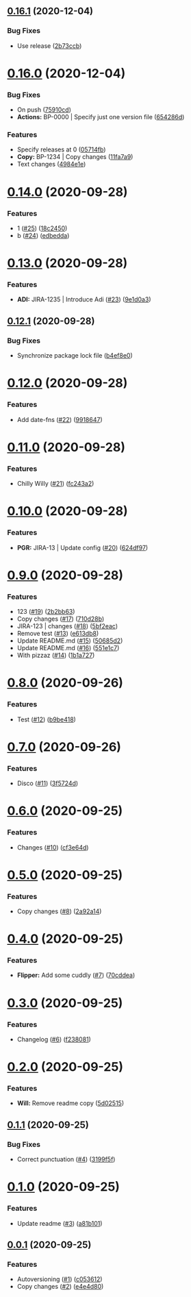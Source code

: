 ## [0.16.1](https://github.com/willclark/cuddly-disco/compare/v0.16.0...v0.16.1) (2020-12-04)


### Bug Fixes

* Use release ([2b73ccb](https://github.com/willclark/cuddly-disco/commit/2b73ccbc5b7b5358503e7f23afd084e509c1f317))



# [0.16.0](https://github.com/willclark/cuddly-disco/compare/v0.14.0...v0.16.0) (2020-12-04)


### Bug Fixes

* On push ([75910cd](https://github.com/willclark/cuddly-disco/commit/75910cdd6cd2b1e07402fad4b34755ecc087b228))
* **Actions:** BP-0000 | Specify just one version file ([654286d](https://github.com/willclark/cuddly-disco/commit/654286dd3c106de6702ad6ff20657aec02ea8e7b))


### Features

* Specify releases at 0 ([05714fb](https://github.com/willclark/cuddly-disco/commit/05714fb1cfefc85b8596fe54023140c169de1d24))
* **Copy:** BP-1234 | Copy changes ([11fa7a9](https://github.com/willclark/cuddly-disco/commit/11fa7a91290630c0eebf0506fc860334c5f45724))
* Text changes ([4984e1e](https://github.com/willclark/cuddly-disco/commit/4984e1ec1a96b25995080e2c61f3db1f0758eb9f))



# [0.14.0](https://github.com/willclark/cuddly-disco/compare/v0.13.0...v0.14.0) (2020-09-28)


### Features

* 1 ([#25](https://github.com/willclark/cuddly-disco/issues/25)) ([18c2450](https://github.com/willclark/cuddly-disco/commit/18c245084c276edeaa0a3a67393d89d44ae52e43))
* b ([#24](https://github.com/willclark/cuddly-disco/issues/24)) ([edbedda](https://github.com/willclark/cuddly-disco/commit/edbedda1397429a3853f112fffbdca55ec101322))



# [0.13.0](https://github.com/willclark/cuddly-disco/compare/v0.12.1...v0.13.0) (2020-09-28)


### Features

* **ADI:** JIRA-1235 | Introduce Adi ([#23](https://github.com/willclark/cuddly-disco/issues/23)) ([9e1d0a3](https://github.com/willclark/cuddly-disco/commit/9e1d0a3fa17af47d664fd05c8dd1857b836d9931))



## [0.12.1](https://github.com/willclark/cuddly-disco/compare/v0.12.0...v0.12.1) (2020-09-28)


### Bug Fixes

* Synchronize package lock file ([b4ef8e0](https://github.com/willclark/cuddly-disco/commit/b4ef8e0a09e5cfc2ecee9210ddccec8e90d0feaa))



# [0.12.0](https://github.com/willclark/cuddly-disco/compare/v0.11.0...v0.12.0) (2020-09-28)


### Features

* Add date-fns ([#22](https://github.com/willclark/cuddly-disco/issues/22)) ([9918647](https://github.com/willclark/cuddly-disco/commit/9918647a117f9be8dfd3d40e7e85f654f7c572f2))



# [0.11.0](https://github.com/willclark/cuddly-disco/compare/v0.10.0...v0.11.0) (2020-09-28)


### Features

* Chilly Willy ([#21](https://github.com/willclark/cuddly-disco/issues/21)) ([fc243a2](https://github.com/willclark/cuddly-disco/commit/fc243a22aba81cfe993385c3352d1699a4374eb9))



# [0.10.0](https://github.com/willclark/cuddly-disco/compare/v0.9.0...v0.10.0) (2020-09-28)


### Features

* **PGR:** JIRA-13 | Update config ([#20](https://github.com/willclark/cuddly-disco/issues/20)) ([624df97](https://github.com/willclark/cuddly-disco/commit/624df977d21b402f6f168bc3c7a19578ce5eb8e1))



# [0.9.0](https://github.com/willclark/cuddly-disco/compare/v0.8.0...v0.9.0) (2020-09-28)


### Features

* 123 ([#19](https://github.com/willclark/cuddly-disco/issues/19)) ([2b2bb63](https://github.com/willclark/cuddly-disco/commit/2b2bb6312047ce485c5ef93a2503db0b2a02c568))
* Copy changes ([#17](https://github.com/willclark/cuddly-disco/issues/17)) ([710d28b](https://github.com/willclark/cuddly-disco/commit/710d28bdee49fb91330e1e959ef5514a476d6626))
* JIRA-123 | changes ([#18](https://github.com/willclark/cuddly-disco/issues/18)) ([5bf2eac](https://github.com/willclark/cuddly-disco/commit/5bf2eace52fac659319f989390744cc8ff318a15))
* Remove test ([#13](https://github.com/willclark/cuddly-disco/issues/13)) ([e613db8](https://github.com/willclark/cuddly-disco/commit/e613db8466452d067ef04c014e8e7492a0b8cfb4))
* Update README.md ([#15](https://github.com/willclark/cuddly-disco/issues/15)) ([50685d2](https://github.com/willclark/cuddly-disco/commit/50685d2e8816b4ef408590a58f82140886bca64c))
* Update README.md ([#16](https://github.com/willclark/cuddly-disco/issues/16)) ([551e1c7](https://github.com/willclark/cuddly-disco/commit/551e1c75ac37793736de8f3f846c9690e3716d29))
* With pizzaz ([#14](https://github.com/willclark/cuddly-disco/issues/14)) ([1b1a727](https://github.com/willclark/cuddly-disco/commit/1b1a727d55f75847fd11de8fff3b1d8a409c1ea6))



# [0.8.0](https://github.com/willclark/cuddly-disco/compare/v0.7.0...v0.8.0) (2020-09-26)


### Features

* Test ([#12](https://github.com/willclark/cuddly-disco/issues/12)) ([b9be418](https://github.com/willclark/cuddly-disco/commit/b9be418db36ec3c104ea99fc42ea58d4e6889d60))



# [0.7.0](https://github.com/willclark/cuddly-disco/compare/v0.6.0...v0.7.0) (2020-09-26)


### Features

* Disco ([#11](https://github.com/willclark/cuddly-disco/issues/11)) ([3f5724d](https://github.com/willclark/cuddly-disco/commit/3f5724de596b9f97412398355e037128d99bf5a9))



# [0.6.0](https://github.com/willclark/cuddly-disco/compare/v0.5.0...v0.6.0) (2020-09-25)


### Features

* Changes ([#10](https://github.com/willclark/cuddly-disco/issues/10)) ([cf3e64d](https://github.com/willclark/cuddly-disco/commit/cf3e64d25e1416a64f4b80810c6b1d112728d16a))



# [0.5.0](https://github.com/willclark/cuddly-disco/compare/v0.4.0...v0.5.0) (2020-09-25)


### Features

* Copy changes ([#8](https://github.com/willclark/cuddly-disco/issues/8)) ([2a92a14](https://github.com/willclark/cuddly-disco/commit/2a92a14805adba4987542462bca00460fbdc857f))



# [0.4.0](https://github.com/willclark/cuddly-disco/compare/v0.3.0...v0.4.0) (2020-09-25)


### Features

* **Flipper:** Add some cuddly ([#7](https://github.com/willclark/cuddly-disco/issues/7)) ([70cddea](https://github.com/willclark/cuddly-disco/commit/70cddeae88289ce13e09830ffc7b387fb838135e))



# [0.3.0](https://github.com/willclark/cuddly-disco/compare/v0.2.0...v0.3.0) (2020-09-25)


### Features

* Changelog ([#6](https://github.com/willclark/cuddly-disco/issues/6)) ([f238081](https://github.com/willclark/cuddly-disco/commit/f2380818f64a67a1d103e5b800676314136ea622))



# [0.2.0](https://github.com/willclark/cuddly-disco/compare/v0.1.1...v0.2.0) (2020-09-25)


### Features

* **Will:** Remove readme copy ([5d02515](https://github.com/willclark/cuddly-disco/commit/5d025152f29cb9aa9545c42bad76fa74ffbb7103))



## [0.1.1](https://github.com/willclark/cuddly-disco/compare/v0.1.0...v0.1.1) (2020-09-25)


### Bug Fixes

* Correct punctuation ([#4](https://github.com/willclark/cuddly-disco/issues/4)) ([3199f5f](https://github.com/willclark/cuddly-disco/commit/3199f5fbcc30e8ca051e27dc840176064224fea1))



# [0.1.0](https://github.com/willclark/cuddly-disco/compare/v0.0.1...v0.1.0) (2020-09-25)


### Features

* Update readme ([#3](https://github.com/willclark/cuddly-disco/issues/3)) ([a81b101](https://github.com/willclark/cuddly-disco/commit/a81b101ca2a26e1ff134c57dce25b14e6fcdb479))



## [0.0.1](https://github.com/willclark/cuddly-disco/compare/c053612ee9771d03945fbc9fcb309cb765505d6c...v0.0.1) (2020-09-25)


### Features

* Autoversioning ([#1](https://github.com/willclark/cuddly-disco/issues/1)) ([c053612](https://github.com/willclark/cuddly-disco/commit/c053612ee9771d03945fbc9fcb309cb765505d6c))
* Copy changes ([#2](https://github.com/willclark/cuddly-disco/issues/2)) ([e4e4d80](https://github.com/willclark/cuddly-disco/commit/e4e4d80c8b2c33ab47b0eab0c580c6f4d0f84be0))



